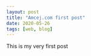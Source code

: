```yaml
---
layout: post
title: "Amcej.com first post"
date: 2020-05-26
tags: [web, blog]
---
```

This is my very first post 